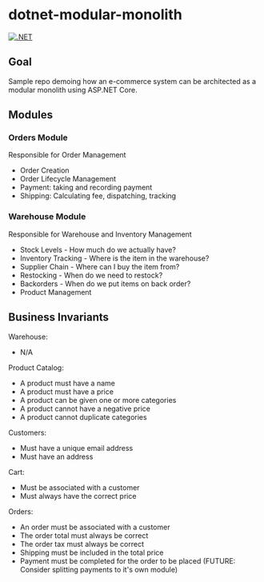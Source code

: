 # dotnet-modular-monolith

[![.NET](https://github.com/danielmackay/dotnet-modular-monolith/actions/workflows/dotnet.yml/badge.svg)](https://github.com/danielmackay/dotnet-modular-monolith/actions/workflows/dotnet.yml)

## Goal

Sample repo demoing how an e-commerce system can be architected as a modular monolith using ASP.NET Core.

## Modules

### Orders Module

Responsible for Order Management

- Order Creation
- Order Lifecycle Management
- Payment: taking and recording payment
- Shipping: Calculating fee, dispatching, tracking

### Warehouse Module

Responsible for Warehouse and Inventory Management

- Stock Levels - How much do we actually have?
- Inventory Tracking - Where is the item in the warehouse?
- Supplier Chain - Where can I buy the item from?
- Restocking - When do we need to restock?
- Backorders - When do we put items on back order?
- Product Management

## Business Invariants

Warehouse:
- N/A

Product Catalog:
- A product must have a name
- A product must have a price
- A product can be given one or more categories
- A product cannot have a negative price
- A product cannot duplicate categories

Customers:
- Must have a unique email address
- Must have an address

Cart:
- Must be associated with a customer
- Must always have the correct price

Orders:
- An order must be associated with a customer
- The order total must always be correct
- The order tax must always be correct
- Shipping must be included in the total price
- Payment must be completed for the order to be placed (FUTURE: Consider splitting payments to it's own module)
